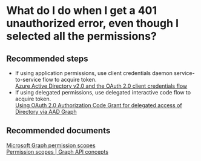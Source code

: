 <properties
	pageTitle="What do I do when I get a 401 unauthorized error, even though I selected all the permissions"
	description="What do I do when I get a 401 unauthorized error, even though I selected all the permissions"
	service="microsoft.aad"
	resource=""
	authors="PatAltimore"
	displayOrder=""
	selfHelpType="generic"
	supportTopicIds="32134056"
	resourceTags=""
	productPesIds="14785"
	cloudEnvironments="public"
/>

# What do I do when I get a 401 unauthorized error, even though I selected all the permissions?

## **Recommended steps**
* If using application permissions, use client credentials daemon service-to-service flow to acquire token.<br>
[Azure Active Directory v2.0 and the OAuth 2.0 client credentials flow](https://docs.microsoft.com/en-us/azure/active-directory/develop/active-directory-v2-protocols-oauth-client-creds)<br>
* If using delegated permissions, use delegated interactive code flow to acquire token.<br>
[Using OAuth 2.0 Authorization Code Grant for delegated access of Directory via AAD Graph](https://blogs.msdn.microsoft.com/aadgraphteam/2013/05/16/using-oauth-2-0-authorization-code-grant-for-delegated-access-of-directory-via-aad-graph/)

## **Recommended documents**
[Microsoft Graph permission scopes](https://developer.microsoft.com/en-us/graph/docs/authorization/permission_scopes)<br>
[Permission scopes | Graph API concepts](https://msdn.microsoft.com/en-us/library/azure/ad/graph/howto/azure-ad-graph-api-permission-scopes)